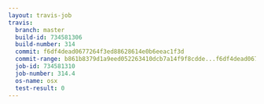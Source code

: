 ```yaml
---
layout: travis-job
travis:
  branch: master
  build-id: 734581306
  build-number: 314
  commit: f6df4dead0677264f3ed88628614e0b6eeac1f3d
  commit-range: b861b8379d1a9eed052263410dcb7a14f9f8cdde...f6df4dead0677264f3ed88628614e0b6eeac1f3d
  job-id: 734581310
  job-number: 314.4
  os-name: osx
  test-result: 0
---
```

